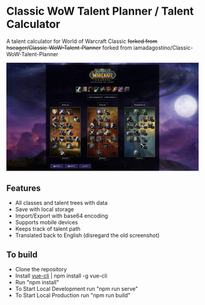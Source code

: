 # Classic WoW Talent Planner / Talent Calculator
A talent calculator for World of Warcraft Classic
~~forked from hseager/Classic-WoW-Talent-Planner~~
forked from iamadagostino/Classic-WoW-Talent-Planner

![screenshot](public/images/screenshot.jpg)

## Features
* All classes and talent trees with data
* Save with local storage
* Import/Export with base64 encoding
* Supports mobile devices
* Keeps track of talent path
* Translated back to English (disregard the old screenshot)

## To build
* Clone the repository
* Install [vue-cli](https://cli.vuejs.org/) | npm install -g vue-cli
* Run "npm install"
* To Start Local Development run "npm run serve"
* To Start Local Production run "npm run build"
